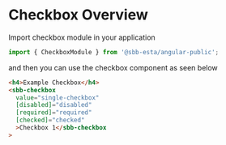 # Checkbox Overview

Import checkbox module in your application

```ts
import { CheckboxModule } from '@sbb-esta/angular-public';
```

and then you can use the checkbox component as seen below

```html
<h4>Example Checkbox</h4>
<sbb-checkbox
  value="single-checkbox"
  [disabled]="disabled"
  [required]="required"
  [checked]="checked"
  >Checkbox 1</sbb-checkbox
>
```
